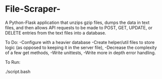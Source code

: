 # File-Scraper-
A Python-Flask application that unzips gzip files, dumps the data in text files, and then allows API requests to be made to POST, GET, UPDATE, or DELETE entries from the text files into a database.

To Do:
 -Configure with a heavier database
 -Create helper/util files to store logic (as opposed to keeping it in the server file), 
 -Decrease the complexity of a few get methods, 
 -Write  unittests, 
 -Write more in depth error handling.

To Run:

 ./script.bash

